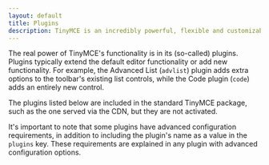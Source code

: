 ```yaml
---
layout: default
title: Plugins
description: TinyMCE is an incredibly powerful, flexible and customizable rich text editor. This section will help you configure and extend your editor instance.
---
```


The real power of TinyMCE's functionality is in its (so-called) plugins. Plugins typically extend the default editor functionality or add new functionality. For example, the Advanced List (`advlist`) plugin adds extra options to the toolbar's existing list controls, while the Code plugin (`code`) adds an entirely new control.

The plugins listed below are included in the standard TinyMCE package, such as the one served via the CDN, but they are not activated.

It's important to note that some plugins have advanced configuration requirements, in addition to including the plugin's name as a value in the `plugins` key. These requirements are explained in any plugin with advanced configuration options.
